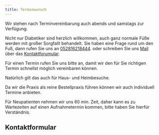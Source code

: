 ```yaml
---
title: Terminwunsch
---
```


Wir stehen nach Terminvereinbarung auch abends und samstags zur
Verfügung.

Nicht nur Diabetiker sind herzlich willkommen, auch ganz normale Füße
werden mit großer Sorgfallt behandelt. Sie haben eine Frage rund um
den Fuß, dann rufen Sie uns an [052816218444](tel:052816218444).
oder schreiben Sie uns [Mail](mailto:info@podologie-bad-pyrmont.de) über das
[Kontaktforumular](#formular).

Für einen Termin rufen Sie uns bitte an, damit wir den für Sie
richtigen Termin schnellst möglich vereinbaren können.

Natürlich gilt das auch für Haus- und Heimbesuche.

Da wir die Praxis als reine Bestellpraxis führen können wir auch
individuell Termine anbieten.

Für Neupatienten nehmen wir uns 60 min. Zeit, daher kann es zu
Wartezeiten auf einen Aufnahmetermin kommen, bitte haben Sie hierfür
Verständnis.

## Kontaktformular

<contact-form></contact-form>
